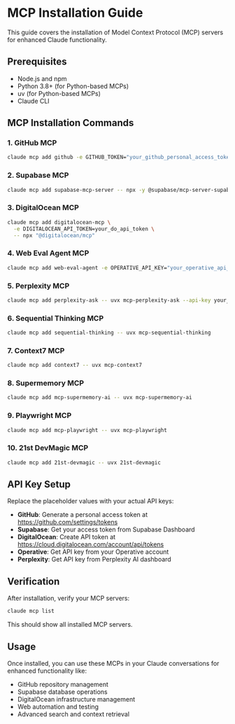 # MCP Installation Guide

This guide covers the installation of Model Context Protocol (MCP) servers for enhanced Claude functionality.

## Prerequisites

- Node.js and npm
- Python 3.8+ (for Python-based MCPs)
- uv (for Python-based MCPs)
- Claude CLI

## MCP Installation Commands

### 1. GitHub MCP
```bash
claude mcp add github -e GITHUB_TOKEN="your_github_personal_access_token" -- npx -y @modelcontextprotocol/server-github
```

### 2. Supabase MCP
```bash
claude mcp add supabase-mcp-server -- npx -y @supabase/mcp-server-supabase@latest --access-token your_supabase_access_token
```

### 3. DigitalOcean MCP
```bash
claude mcp add digitalocean-mcp \
  -e DIGITALOCEAN_API_TOKEN=your_do_api_token \
  -- npx "@digitalocean/mcp"
```

### 4. Web Eval Agent MCP
```bash
claude mcp add web-eval-agent -e OPERATIVE_API_KEY="your_operative_api_key" -- uvx --refresh-package webEvalAgent --from git+https://github.com/Operative-Sh/web-eval-agent.git webEvalAgent
```

### 5. Perplexity MCP
```bash
claude mcp add perplexity-ask -- uvx mcp-perplexity-ask --api-key your_perplexity_api_key
```

### 6. Sequential Thinking MCP
```bash
claude mcp add sequential-thinking -- uvx mcp-sequential-thinking
```

### 7. Context7 MCP
```bash
claude mcp add context7 -- uvx mcp-context7
```

### 8. Supermemory MCP
```bash
claude mcp add mcp-supermemory-ai -- uvx mcp-supermemory-ai
```

### 9. Playwright MCP
```bash
claude mcp add mcp-playwright -- uvx mcp-playwright
```

### 10. 21st DevMagic MCP
```bash
claude mcp add 21st-devmagic -- uvx 21st-devmagic
```

## API Key Setup

Replace the placeholder values with your actual API keys:

- **GitHub**: Generate a personal access token at https://github.com/settings/tokens
- **Supabase**: Get your access token from Supabase Dashboard
- **DigitalOcean**: Create API token at https://cloud.digitalocean.com/account/api/tokens
- **Operative**: Get API key from your Operative account
- **Perplexity**: Get API key from Perplexity AI dashboard

## Verification

After installation, verify your MCP servers:

```bash
claude mcp list
```

This should show all installed MCP servers.

## Usage

Once installed, you can use these MCPs in your Claude conversations for enhanced functionality like:

- GitHub repository management
- Supabase database operations
- DigitalOcean infrastructure management
- Web automation and testing
- Advanced search and context retrieval 
